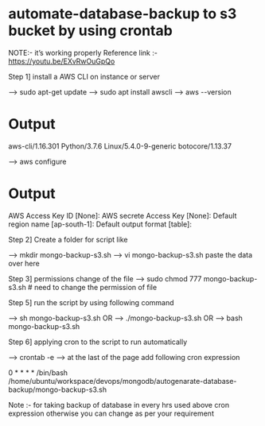 # automate-database-backup to s3 bucket by using crontab

NOTE:- it’s working properly
Reference link :- https://youtu.be/EXvRwOuGpQo

Step 1] install a AWS CLI on instance or server

--> sudo apt-get update
--> sudo apt install awscli
--> aws --version

# Output 
aws-cli/1.16.301 Python/3.7.6 Linux/5.4.0-9-generic botocore/1.13.37

--> aws configure

# Output

AWS Access Key ID [None]:
AWS secrete Access Key [None]:
Default region name [ap-south-1]:
Default output format [table]:


Step 2] Create a folder for script like

--> mkdir mongo-backup-s3.sh
--> vi mongo-backup-s3.sh paste the data over here

Step 3] permissions change of the file
--> sudo chmod 777 mongo-backup-s3.sh # need to change the permission of file

Step 5] run the script by using following command

--> sh mongo-backup-s3.sh OR
--> ./mongo-backup-s3.sh  OR
--> bash mongo-backup-s3.sh

Step 6] applying cron to the script to run automatically 

--> crontab -e
--> at the last of the page add following cron expression

0 * * * * /bin/bash /home/ubuntu/workspace/devops/mongodb/autogenarate-database-backup/mongo-backup-s3.sh

Note :- for taking backup of database in every hrs used above cron expression otherwise you can change as per your requirement



